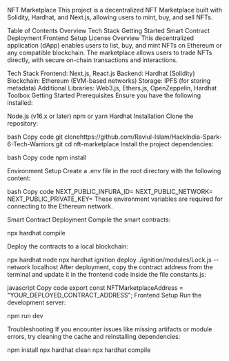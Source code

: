 NFT Marketplace
This project is a decentralized NFT Marketplace built with Solidity, Hardhat, and Next.js, allowing users to mint, buy, and sell NFTs.

Table of Contents
Overview
Tech Stack
Getting Started
Smart Contract Deployment
Frontend Setup
License
Overview
This decentralized application (dApp) enables users to list, buy, and mint NFTs on Ethereum or any compatible blockchain. The marketplace allows users to trade NFTs directly, with secure on-chain transactions and interactions.

Tech Stack
Frontend: Next.js, React.js
Backend: Hardhat (Solidity)
Blockchain: Ethereum (EVM-based networks)
Storage: IPFS (for storing metadata)
Additional Libraries: Web3.js, Ethers.js, OpenZeppelin, Hardhat Toolbox
Getting Started
Prerequisites
Ensure you have the following installed:

Node.js (v16.x or later)
npm or yarn
Hardhat
Installation
Clone the repository:

bash
Copy code
git clonehttps://github.com/Raviul-Islam/HackIndia-Spark-6-Tech-Warriors.git
cd nft-marketplace
Install the project dependencies:

bash
Copy code
npm install

Environment Setup
Create a .env file in the root directory with the following content:

bash
Copy code
NEXT_PUBLIC_INFURA_ID=<NFT Martketplace>
NEXT_PUBLIC_NETWORK=<infura>
NEXT_PUBLIC_PRIVATE_KEY=<d7e3f589240740b09e12da6b0e4effd3>
These environment variables are required for connecting to the Ethereum network.

Smart Contract Deployment
Compile the smart contracts:

npx hardhat compile

Deploy the contracts to a local blockchain:



npx hardhat node
npx hardhat ignition deploy ./ignition/modules/Lock.js --network localhost
After deployment, copy the contract address from the terminal and update it in the frontend code inside the file constants.js:

javascript
Copy code
export const NFTMarketplaceAddress = "YOUR_DEPLOYED_CONTRACT_ADDRESS";
Frontend Setup
Run the development server:



npm run dev


Troubleshooting
If you encounter issues like missing artifacts or module errors, try cleaning the cache and reinstalling dependencies:



npm install
npx hardhat clean
npx hardhat compile
